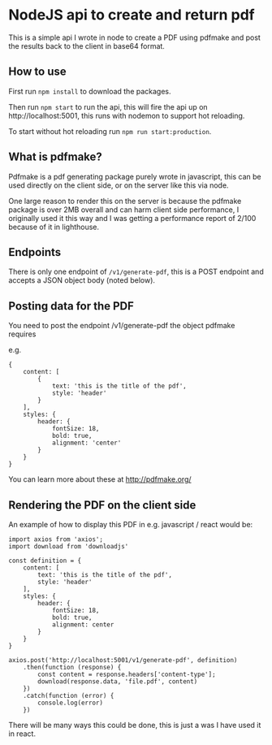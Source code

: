 # NodeJS api to create and return pdf

This is a simple api I wrote in node to create a PDF using pdfmake and post the results back to the client in base64 format.

## How to use

First run `npm install` to download the packages.

Then run `npm start` to run the api, this will fire the api up on http://localhost:5001, this runs with nodemon to support hot reloading.

To start without hot reloading run `npm run start:production`.

## What is pdfmake?

Pdfmake is a pdf generating package purely wrote in javascript, this can be used directly on the client side, or on the server like this via node.

One large reason to render this on the server is because the pdfmake package is over 2MB overall and can harm client side performance, I originally used it this way and I was getting a performance report of 2/100 because of it in lighthouse.

## Endpoints

There is only one endpoint of `/v1/generate-pdf`, this is a POST endpoint and accepts a JSON object body (noted below).

## Posting data for the PDF

You need to post the endpoint /v1/generate-pdf the object pdfmake requires

e.g.

```
{
    content: [
        {
            text: 'this is the title of the pdf',
            style: 'header'
        }
    ],
    styles: {
        header: {
            fontSize: 18,
            bold: true,
            alignment: 'center'
        }
    }
}
```

You can learn more about these at http://pdfmake.org/

## Rendering the PDF on the client side

An example of how to display this PDF in e.g. javascript / react would be:

```
import axios from 'axios';
import download from 'downloadjs'

const definition = {
    content: [
        text: 'this is the title of the pdf',
        style: 'header'
    ],
    styles: {
        header: {
            fontSize: 18,
            bold: true,
            alignment: center
        }
    }
}

axios.post('http://localhost:5001/v1/generate-pdf', definition)
    .then(function (response) {
        const content = response.headers['content-type'];
        download(response.data, 'file.pdf', content)
    })
    .catch(function (error) {
        console.log(error)
    })
```

There will be many ways this could be done, this is just a was I have used it in react.